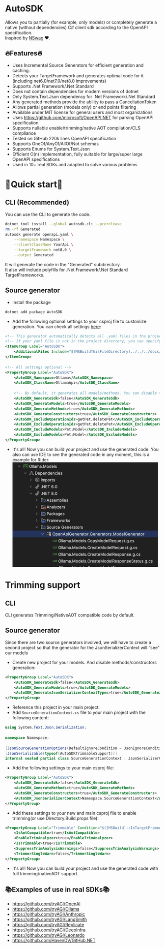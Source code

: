 # AutoSDK
Allows you to partially (for example, only models) or completely generate a native (without dependencies) C# client sdk according to the OpenAPI specification.  
Inspired by [NSwag](https://github.com/RicoSuter/NSwag) ❤️.

## 🔥Features🔥
- Uses Incremental Source Generators for efficient generation and caching.
- Detects your TargetFramework and generates optimal code for it (including net6.0/net7.0/net8.0 improvements)
- Supports .Net Framework/.Net Standard
- Does not contain dependencies for modern versions of dotnet
- Only System.Text.Json dependency for .Net Framework/.Net Standard
- Any generated methods provide the ability to pass a CancellationToken
- Allows partial generation (models only) or end points filtering
- Available under MIT license for general users and most organizations
- Uses https://github.com/microsoft/OpenAPI.NET for parsing OpenAPI specification
- Supports nullable enable/trimming/native AOT compilation/CLS compliance
- Tested on GitHub 220k lines OpenAPI specification
- Supports OneOf/AnyOf/AllOf/Not schemas
- Supports Enums for System.Text.Json
- Efficient O(n) implementation, fully suitable for large/super large OpenAPI specifications
- Used in 10+ real SDKs and adapted to solve various problems

# 🚀Quick start🚀
## CLI (Recommended)
You can use the CLI to generate the code.
```bash
dotnet tool install --global autosdk.cli --prerelease
rm -rf Generated
autosdk generate openapi.yaml \
    --namespace Namespace \
    --clientClassName YourApi \
    --targetFramework net8.0 \
    --output Generated
```
It will generate the code in the "Generated" subdirectory.  
It also will include polyfills for .Net Framework/.Net Standard TargetFrameworks.

## Source generator
- Install the package
```bash
dotnet add package AutoSDK
```
- Add the following optional settings to your csproj file to customize generation. You can check all settings [here](https://github.com/HavenDV/AutoSDK/blob/76c06e6e2265bc875d0619cfe96e28002fba1d3d/src/libs/AutoSDK/AutoSDK.props):
```xml
<!-- This generator automatically detects all .yaml files in the project directory and adds them to the generation -->
<!-- If your yaml file is not in the project directory, you can specify it manually -->
<ItemGroup Label="AutoSDK">
    <AdditionalFiles Include="$(MSBuildThisFileDirectory)../../../docs/openapi.yaml" />
</ItemGroup>

<!-- All settings optional -->
<PropertyGroup Label="AutoSDK">
    <AutoSDK_Namespace>Ollama</AutoSDK_Namespace>
    <AutoSDK_ClassName>OllamaApi</AutoSDK_ClassName>

    <!-- By default, it generates all models/methods. You can disable this behavior using these properties -->
    <AutoSDK_GenerateSdk>false</AutoSDK_GenerateSdk>
    <AutoSDK_GenerateModels>true</AutoSDK_GenerateModels>
    <AutoSDK_GenerateMethods>true</AutoSDK_GenerateMethods>
    <AutoSDK_GenerateConstructors>true</AutoSDK_GenerateConstructors>
    <AutoSDK_IncludeOperationIds>getPet;deletePet</AutoSDK_IncludeOperationIds>
    <AutoSDK_ExcludeOperationIds>getPet;deletePet</AutoSDK_ExcludeOperationIds>
    <AutoSDK_IncludeModels>Pet;Model</AutoSDK_IncludeModels>
    <AutoSDK_ExcludeModels>Pet;Model</AutoSDK_ExcludeModels>
</PropertyGroup>
```
- It's all! Now you can build your project and use the generated code. You also can use IDE to see the generated code in any moment, this is a example for Rider:  
![rider_show_generated_code.png](assets/rider_show_generated_code.png)

# Trimming support
## CLI
CLI generates Trimming/NativeAOT compatible code by default.

## Source generator
Since there are two source generators involved, we will have to create a second project so that the generator for the JsonSerializerContext will “see” our models
- Create new project for your models. And disable methods/constructors generation:
```xml
<PropertyGroup Label="AutoSDK">
    <AutoSDK_GenerateSdk>false</AutoSDK_GenerateSdk>
    <AutoSDK_GenerateModels>true</AutoSDK_GenerateModels>
    <AutoSDK_GenerateJsonSerializerContextTypes>true</AutoSDK_GenerateJsonSerializerContextTypes>
</PropertyGroup>
```
- Reference this project in your main project.
- Add `SourceGenerationContext.cs` file to your main project with the following content:
```csharp
using System.Text.Json.Serialization;

namespace Namespace;

[JsonSourceGenerationOptions(DefaultIgnoreCondition = JsonIgnoreCondition.WhenWritingNull)]
[JsonSerializable(typeof(AutoSDKTrimmableSupport))]
internal sealed partial class SourceGenerationContext : JsonSerializerContext;
```
- Add the following settings to your main csproj file:
```xml
<PropertyGroup Label="AutoSDK">
    <AutoSDK_GenerateSdk>false</AutoSDK_GenerateSdk>
    <AutoSDK_GenerateMethods>true</AutoSDK_GenerateMethods>
    <AutoSDK_GenerateConstructors>true</AutoSDK_GenerateConstructors>
    <AutoSDK_JsonSerializerContext>Namespace.SourceGenerationContext</AutoSDK_JsonSerializerContext>
</PropertyGroup>
```
- Add these settings to your new and main csproj file to enable trimming(or use Directory.Build.props file):
```xml
<PropertyGroup Label="Trimmable" Condition="$([MSBuild]::IsTargetFrameworkCompatible('$(TargetFramework)', 'net6.0'))">
    <IsAotCompatible>true</IsAotCompatible>
    <EnableTrimAnalyzer>true</EnableTrimAnalyzer>
    <IsTrimmable>true</IsTrimmable>
    <SuppressTrimAnalysisWarnings>false</SuppressTrimAnalysisWarnings>
    <TrimmerSingleWarn>false</TrimmerSingleWarn>
</PropertyGroup>
```
- It's all! Now you can build your project and use the generated code with full trimming/nativeAOT support.

## 📚Examples of use in real SDKs📚
- https://github.com/tryAGI/OpenAI
- https://github.com/tryAGI/Ollama
- https://github.com/tryAGI/Anthropic
- https://github.com/tryAGI/LangSmith
- https://github.com/tryAGI/Replicate
- https://github.com/tryAGI/DeepInfra
- https://github.com/tryAGI/Leonardo
- https://github.com/HavenDV/GitHub.NET